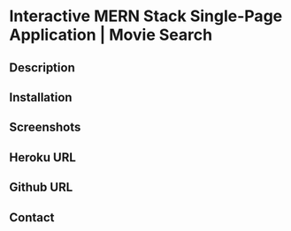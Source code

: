 # Interactive MERN Stack Single-Page Application | Movie Search

## Description

## Installation

## Screenshots

## Heroku URL

## Github URL 

## Contact
